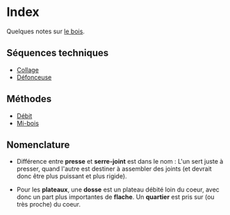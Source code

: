 # Index

Quelques notes sur [le bois](bois/README.md).

## Séquences techniques

* [Collage](sequences_techniques/collage.md)
* [Défonceuse](sequences_techniques/defonceuse.md)

## Méthodes

* [Débit](methodes/debit.md)
* [Mi-bois](methodes/mibois.md)

## Nomenclature

* Différence entre **presse** et **serre-joint** est dans le nom : L'un sert juste à presser, quand l'autre est destiner à assembler des joints (et devrait donc être plus puissant et plus rigide).

* Pour les **plateaux**, une **dosse** est un plateau débité loin du coeur, avec donc un part plus importantes de **flache**. Un **quartier** est pris sur (ou très proche) du coeur.
